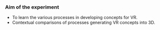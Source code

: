 ### Aim of the experiment

- To learn the various processes in developing concepts for VR.
- Contextual comparisons of processes generating VR concepts into 3D. 
